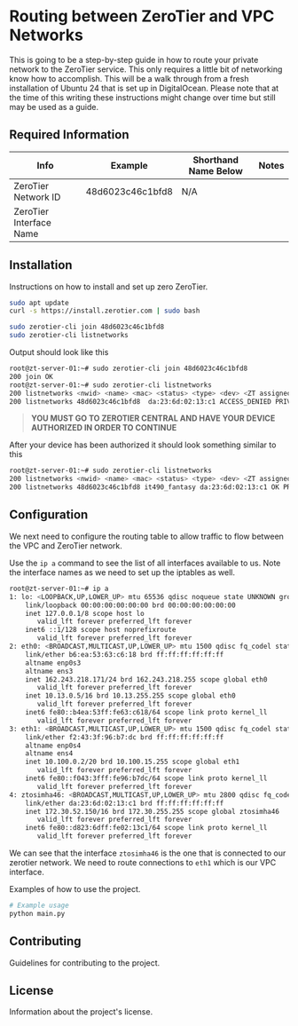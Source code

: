 # Routing between ZeroTier and VPC Networks 

This is going to be a step-by-step guide in how to route your private network to the ZeroTier service. This only requires a little bit of networking know how to accomplish. This will be a walk through from a fresh installation of Ubuntu 24 that is set up in DigitalOcean. Please note that at the time of this writing these instructions might change over time but still may be used as a guide.

## Required Information
| Info | Example | Shorthand Name Below | Notes |
| --- | --- | --- | --- |
| ZeroTier Network ID | 48d6023c46c1bfd8 | N/A |  |
| ZeroTier Interface Name |  | 

## Installation

Instructions on how to install and set up zero ZeroTier.

```bash
sudo apt update
curl -s https://install.zerotier.com | sudo bash
```
```bash
sudo zerotier-cli join 48d6023c46c1bfd8
sudo zerotier-cli listnetworks
```

Output should look like this
```bash
root@zt-server-01:~# sudo zerotier-cli join 48d6023c46c1bfd8
200 join OK
root@zt-server-01:~# sudo zerotier-cli listnetworks
200 listnetworks <nwid> <name> <mac> <status> <type> <dev> <ZT assigned ips>
200 listnetworks 48d6023c46c1bfd8  da:23:6d:02:13:c1 ACCESS_DENIED PRIVATE ztosimha46 -
```

> **YOU MUST GO TO ZEROTIER CENTRAL AND HAVE YOUR DEVICE AUTHORIZED IN ORDER TO CONTINUE**

After your device has been authorized it should look something similar to this
```bash
root@zt-server-01:~# sudo zerotier-cli listnetworks
200 listnetworks <nwid> <name> <mac> <status> <type> <dev> <ZT assigned ips>
200 listnetworks 48d6023c46c1bfd8 it490_fantasy da:23:6d:02:13:c1 OK PRIVATE ztosimha46 172.30.52.150/16
```

## Configuration
We next need to configure the routing table to allow traffic to flow between the VPC and ZeroTier network.

Use the `ip a` command to see the list of all interfaces available to us. Note the interface names as we need to set up the iptables as well.
```bash
root@zt-server-01:~# ip a
1: lo: <LOOPBACK,UP,LOWER_UP> mtu 65536 qdisc noqueue state UNKNOWN group default qlen 1000
    link/loopback 00:00:00:00:00:00 brd 00:00:00:00:00:00
    inet 127.0.0.1/8 scope host lo
       valid_lft forever preferred_lft forever
    inet6 ::1/128 scope host noprefixroute 
       valid_lft forever preferred_lft forever
2: eth0: <BROADCAST,MULTICAST,UP,LOWER_UP> mtu 1500 qdisc fq_codel state UP group default qlen 1000
    link/ether b6:ea:53:63:c6:18 brd ff:ff:ff:ff:ff:ff
    altname enp0s3
    altname ens3
    inet 162.243.218.171/24 brd 162.243.218.255 scope global eth0
       valid_lft forever preferred_lft forever
    inet 10.13.0.5/16 brd 10.13.255.255 scope global eth0
       valid_lft forever preferred_lft forever
    inet6 fe80::b4ea:53ff:fe63:c618/64 scope link proto kernel_ll 
       valid_lft forever preferred_lft forever
3: eth1: <BROADCAST,MULTICAST,UP,LOWER_UP> mtu 1500 qdisc fq_codel state UP group default qlen 1000
    link/ether f2:43:3f:96:b7:dc brd ff:ff:ff:ff:ff:ff
    altname enp0s4
    altname ens4
    inet 10.100.0.2/20 brd 10.100.15.255 scope global eth1
       valid_lft forever preferred_lft forever
    inet6 fe80::f043:3fff:fe96:b7dc/64 scope link proto kernel_ll 
       valid_lft forever preferred_lft forever
4: ztosimha46: <BROADCAST,MULTICAST,UP,LOWER_UP> mtu 2800 qdisc fq_codel state UNKNOWN group default qlen 1000
    link/ether da:23:6d:02:13:c1 brd ff:ff:ff:ff:ff:ff
    inet 172.30.52.150/16 brd 172.30.255.255 scope global ztosimha46
       valid_lft forever preferred_lft forever
    inet6 fe80::d823:6dff:fe02:13c1/64 scope link proto kernel_ll 
       valid_lft forever preferred_lft forever

```
We can see that the interface `ztosimha46` is the one that is connected to our zerotier network. We need to route connections to `eth1` which is our VPC interface.




Examples of how to use the project.

```bash
# Example usage
python main.py
```

## Contributing

Guidelines for contributing to the project.

## License

Information about the project's license.